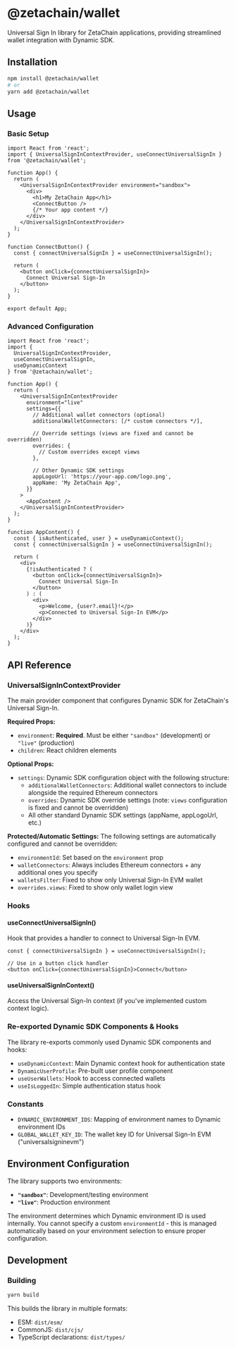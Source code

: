 # @zetachain/wallet

Universal Sign In library for ZetaChain applications, providing streamlined wallet integration with Dynamic SDK.

## Installation

```bash
npm install @zetachain/wallet
# or
yarn add @zetachain/wallet
```

## Usage

### Basic Setup

```tsx
import React from 'react';
import { UniversalSignInContextProvider, useConnectUniversalSignIn } from '@zetachain/wallet';

function App() {
  return (
    <UniversalSignInContextProvider environment="sandbox">
      <div>
        <h1>My ZetaChain App</h1>
        <ConnectButton />
        {/* Your app content */}
      </div>
    </UniversalSignInContextProvider>
  );
}

function ConnectButton() {
  const { connectUniversalSignIn } = useConnectUniversalSignIn();
  
  return (
    <button onClick={connectUniversalSignIn}>
      Connect Universal Sign-In
    </button>
  );
}

export default App;
```

### Advanced Configuration

```tsx
import React from 'react';
import { 
  UniversalSignInContextProvider,
  useConnectUniversalSignIn,
  useDynamicContext 
} from '@zetachain/wallet';

function App() {
  return (
    <UniversalSignInContextProvider 
      environment="live"
      settings={{
        // Additional wallet connectors (optional)
        additionalWalletConnectors: [/* custom connectors */],
        
        // Override settings (views are fixed and cannot be overridden)
        overrides: {
          // Custom overrides except views
        },
        
        // Other Dynamic SDK settings
        appLogoUrl: 'https://your-app.com/logo.png',
        appName: 'My ZetaChain App',
      }}
    >
      <AppContent />
    </UniversalSignInContextProvider>
  );
}

function AppContent() {
  const { isAuthenticated, user } = useDynamicContext();
  const { connectUniversalSignIn } = useConnectUniversalSignIn();

  return (
    <div>
      {!isAuthenticated ? (
        <button onClick={connectUniversalSignIn}>
          Connect Universal Sign-In
        </button>
      ) : (
        <div>
          <p>Welcome, {user?.email}!</p>
          <p>Connected to Universal Sign-In EVM</p>
        </div>
      )}
    </div>
  );
}
```

## API Reference

### UniversalSignInContextProvider

The main provider component that configures Dynamic SDK for ZetaChain's Universal Sign-In.

**Required Props:**
- `environment`: **Required**. Must be either `"sandbox"` (development) or `"live"` (production)
- `children`: React children elements

**Optional Props:**
- `settings`: Dynamic SDK configuration object with the following structure:
  - `additionalWalletConnectors`: Additional wallet connectors to include alongside the required Ethereum connectors
  - `overrides`: Dynamic SDK override settings (note: `views` configuration is fixed and cannot be overridden)
  - All other standard Dynamic SDK settings (appName, appLogoUrl, etc.)

**Protected/Automatic Settings:**
The following settings are automatically configured and cannot be overridden:
- `environmentId`: Set based on the `environment` prop
- `walletConnectors`: Always includes Ethereum connectors + any additional ones you specify
- `walletsFilter`: Fixed to show only Universal Sign-In EVM wallet
- `overrides.views`: Fixed to show only wallet login view

### Hooks

#### useConnectUniversalSignIn()
Hook that provides a handler to connect to Universal Sign-In EVM.

```tsx
const { connectUniversalSignIn } = useConnectUniversalSignIn();

// Use in a button click handler
<button onClick={connectUniversalSignIn}>Connect</button>
```

#### useUniversalSignInContext()
Access the Universal Sign-In context (if you've implemented custom context logic).

### Re-exported Dynamic SDK Components & Hooks

The library re-exports commonly used Dynamic SDK components and hooks:
- `useDynamicContext`: Main Dynamic context hook for authentication state
- `DynamicUserProfile`: Pre-built user profile component
- `useUserWallets`: Hook to access connected wallets
- `useIsLoggedIn`: Simple authentication status hook

### Constants

- `DYNAMIC_ENVIRONMENT_IDS`: Mapping of environment names to Dynamic environment IDs
- `GLOBAL_WALLET_KEY_ID`: The wallet key ID for Universal Sign-In EVM ("universalsigninevm")

## Environment Configuration

The library supports two environments:

- **`"sandbox"`**: Development/testing environment
- **`"live"`**: Production environment

The environment determines which Dynamic environment ID is used internally. You cannot specify a custom `environmentId` - this is managed automatically based on your environment selection to ensure proper configuration.

## Development

### Building

```bash
yarn build
```

This builds the library in multiple formats:
- ESM: `dist/esm/`
- CommonJS: `dist/cjs/`
- TypeScript declarations: `dist/types/`